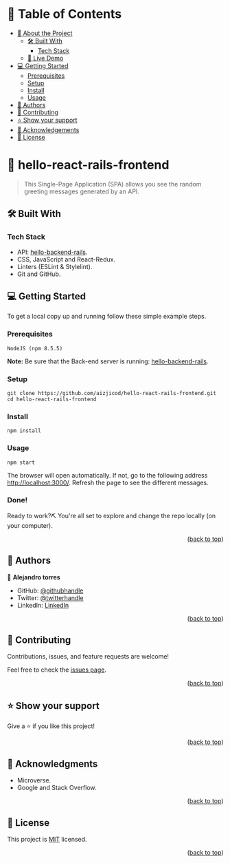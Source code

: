 <a name="readme-top"></a>

# 📗 Table of Contents

- [📖 About the Project](#about-project)
  - [🛠 Built With](#built-with)
    - [Tech Stack](#tech-stack)
  - [🚀 Live Demo](#live-demo)
- [💻 Getting Started](#getting-started)
  - [Prerequisites](#prerequisites)
  - [Setup](#setup)
  - [Install](#install)
  - [Usage](#usage)
- [👥 Authors](#authors)
- [🤝 Contributing](#contributing)
- [⭐️ Show your support](#support)
- [🙏 Acknowledgements](#acknowledgements)
- [📝 License](#license)

# 📖 hello-react-rails-frontend<a name="about-project"></a>


> This Single-Page Application (SPA) allows you see the random greeting messages generated by an API.

## 🛠 Built With <a name="built-with"></a>

### Tech Stack <a name="tech-stack"></a>

- API: [hello-backend-rails](https://github.com/aizjicod/hello-backend-rails/tree/setup-project).
- CSS, JavaScript and React-Redux.
- Linters (ESLint & Stylelint).
- Git and GitHub.

## 💻 Getting Started <a name="getting-started"></a>

To get a local copy up and running follow these simple example steps.

### Prerequisites

    NodeJS (npm 8.5.5)

**Note:** Be sure that the Back-end server is running: [hello-backend-rails](https://github.com/aizjicod/hello-backend-rails/tree/setup-project).

### Setup

    git clone https://github.com/aizjicod/hello-react-rails-frontend.git
    cd hello-react-rails-frontend

### Install

    npm install

### Usage

    npm start

The browser will open automatically. If not, go to the following address [http://localhost:3000/](http://localhost:3000/).
Refresh the page to see the different messages.

### Done!

Ready to work?⛏️ You're all set to explore and change the repo locally (on your computer).

<p align="right">(<a href="#readme-top">back to top</a>)</p>

## 👥 Authors <a name="authors"></a>

👤 **Alejandro torres**

- GitHub: [@githubhandle](https://github.com/aizjicod)
- Twitter: [@twitterhandle](https://twitter.com/aizijijr)
- LinkedIn: [LinkedIn](https://www.linkedin.com/in/aiziji/)

<p align="right">(<a href="#readme-top">back to top</a>)</p>

## 🤝 Contributing <a name="contributing"></a>

Contributions, issues, and feature requests are welcome!

Feel free to check the [issues page](../../issues/).

<p align="right">(<a href="#readme-top">back to top</a>)</p>

## ⭐️ Show your support <a name="support"></a>

Give a ⭐️ if you like this project!

<p align="right">(<a href="#readme-top">back to top</a>)</p>

## 🙏 Acknowledgments <a name="acknowledgements"></a>

- Microverse.
- Google and Stack Overflow.

<p align="right">(<a href="#readme-top">back to top</a>)</p>

## 📝 License <a name="license"></a>

This project is [MIT](./MIT.md) licensed.

<p align="right">(<a href="#readme-top">back to top</a>)</p>
